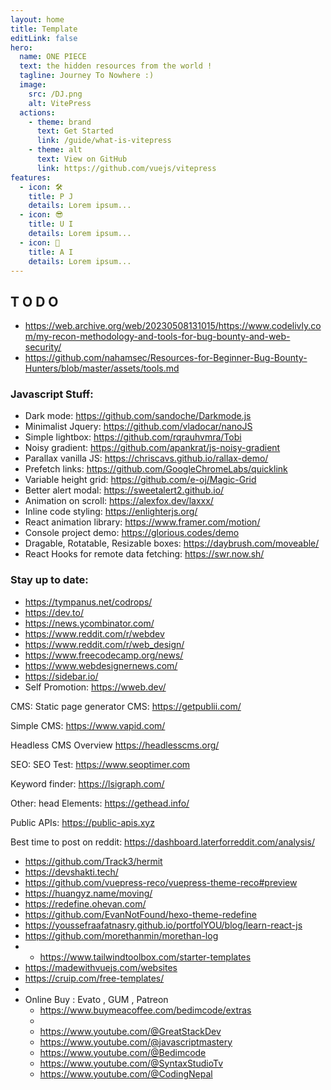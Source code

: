 ```yaml
---
layout: home
title: Template
editLink: false
hero:
  name: ONE PIECE
  text: the hidden resources from the world !
  tagline: Journey To Nowhere :)
  image:
    src: /DJ.png
    alt: VitePress
  actions:
    - theme: brand
      text: Get Started
      link: /guide/what-is-vitepress
    - theme: alt
      text: View on GitHub
      link: https://github.com/vuejs/vitepress
features:
  - icon: 🛠️
    title: P J 
    details: Lorem ipsum...
  - icon: 😎
    title: U I
    details: Lorem ipsum...
  - icon: 👻
    title: A I
    details: Lorem ipsum...
---
```



## T O D O
- https://web.archive.org/web/20230508131015/https://www.codelivly.com/my-recon-methodology-and-tools-for-bug-bounty-and-web-security/
- https://github.com/nahamsec/Resources-for-Beginner-Bug-Bounty-Hunters/blob/master/assets/tools.md

### Javascript Stuff:
- Dark mode: https://github.com/sandoche/Darkmode.js
- Minimalist Jquery: https://github.com/vladocar/nanoJS
- Simple lightbox: https://github.com/rqrauhvmra/Tobi
- Noisy gradient: https://github.com/apankrat/js-noisy-gradient
- Parallax vanilla JS: https://chriscavs.github.io/rallax-demo/
- Prefetch links: https://github.com/GoogleChromeLabs/quicklink
- Variable height grid: https://github.com/e-oj/Magic-Grid
- Better alert modal: https://sweetalert2.github.io/
- Animation on scroll: https://alexfox.dev/laxxx/
- Inline code styling: https://enlighterjs.org/
- React animation library: https://www.framer.com/motion/
- Console project demo: https://glorious.codes/demo
- Dragable, Rotatable, Resizable boxes: https://daybrush.com/moveable/
- React Hooks for remote data fetching: https://swr.now.sh/


### Stay up to date:
- https://tympanus.net/codrops/
- https://dev.to/
- https://news.ycombinator.com/
- https://www.reddit.com/r/webdev
- https://www.reddit.com/r/web_design/
- https://www.freecodecamp.org/news/
- https://www.webdesignernews.com/
- https://sidebar.io/
- Self Promotion: https://wweb.dev/



CMS:
Static page generator CMS: https://getpublii.com/

Simple CMS: https://www.vapid.com/

Headless CMS Overview https://headlesscms.org/

SEO:
SEO Test: https://www.seoptimer.com

Keyword finder: https://lsigraph.com/

Other:
head Elements: https://gethead.info/

Public APIs: https://public-apis.xyz

Best time to post on reddit: https://dashboard.laterforreddit.com/analysis/

- https://github.com/Track3/hermit
- https://devshakti.tech/
- https://github.com/vuepress-reco/vuepress-theme-reco#preview
- https://huangyz.name/moving/
- https://redefine.ohevan.com/
- https://github.com/EvanNotFound/hexo-theme-redefine
- https://youssefraafatnasry.github.io/portfolYOU/blog/learn-react-js
- https://github.com/morethanmin/morethan-log
- - https://www.tailwindtoolbox.com/starter-templates
- https://madewithvuejs.com/websites
- https://cruip.com/free-templates/
- 
- Online Buy : Evato , GUM , Patreon
  - https://www.buymeacoffee.com/bedimcode/extras
  - 
  - https://www.youtube.com/@GreatStackDev
  - https://www.youtube.com/@javascriptmastery
  - https://www.youtube.com/@Bedimcode
  - https://www.youtube.com/@SyntaxStudioTv
  - https://www.youtube.com/@CodingNepal
